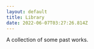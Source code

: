 ```yaml
---
layout: default
title: Library
date: 2022-06-07T03:27:26.814Z
---
```

A collection of some past works.
